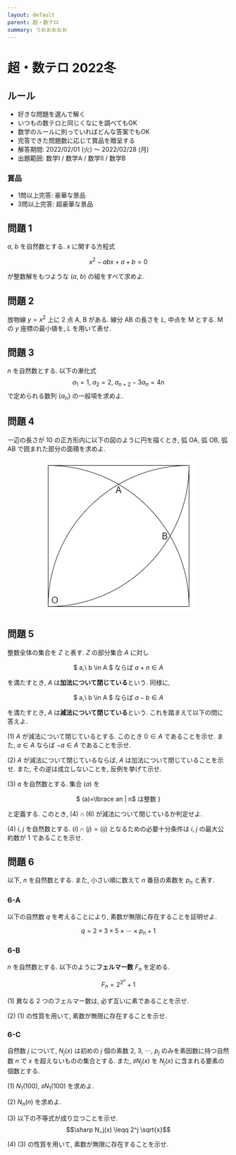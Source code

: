 ```yaml
---
layout: default
parent: 超・数テロ
summary: うおおおおお
---
```


# 超・数テロ 2022冬

## ルール

- 好きな問題を選んで解く
- いつもの数テロと同じくなにを調べてもOK
- 数学のルールに則っていればどんな答案でもOK
- 完答できた問題数に応じて賞品を贈呈する
- 解答期間: 2022/02/01 (火) ～ 2022/02/28 (月)
- 出題範囲: 数学I / 数学A / 数学II / 数学B

### 賞品

- 1問以上完答: 豪華な景品
- 3問以上完答: 超豪華な景品

## 問題 1

$a$, $b$ を自然数とする. $x$ に関する方程式

$$x^2-abx+a+b=0$$

が整数解をもつような $(a,\ b)$ の組をすべて求めよ.

## 問題 2

放物線 $y=x^2$ 上に $2$ 点 $\mathrm{A}$, $\mathrm{B}$ がある. 線分 $\mathrm{AB}$ の長さを $L$, 中点を $\mathrm{M}$ とする. $\mathrm{M}$ の $y$ 座標の最小値を, $L$ を用いて表せ.

## 問題 3

$n$ を自然数とする. 以下の漸化式 $$a_1=1,\ a_2=2,\ a_{n+2}-3a_n=4n$$ で定められる数列 $\lbrace a_n \rbrace$ の一般項を求めよ.

## 問題 4

一辺の長さが $10$ の正方形内に以下の図のように円を描くとき, 弧 $\mathrm{OA}$, 弧 $\mathrm{OB}$, 弧 $\mathrm{AB}$ で囲まれた部分の面積を求めよ.

<div align="center">

![](img/2022winter_circ.png)

</div>

## 問題 5

整数全体の集合を $Z$ と表す. $Z$ の部分集合 $A$ に対し

<div align="center" markdown="1">

$ a,\ b \in A $ ならば $a+n \in A$

</div>

を満たすとき, $A$ は**加法について閉じている**という. 同様に,

<div align="center" markdown="1">

$ a,\ b \in A $ ならば $a-b \in A$

</div>

を満たすとき, $A$ は**減法について閉じている**という. これを踏まえて以下の問に答えよ.

(1) $A$ が減法について閉じているとする. このとき $0 \in A$ であることを示せ. また, $a \in A$ ならば $-a \in A$ であることを示せ.

(2) $A$ が減法について閉じているならば, $A$ は加法について閉じていることを示せ. また, その逆は成立しないことを, 反例を挙げて示せ.

(3) $a$ を自然数とする. 集合 $(a)$ を

<div align="center" markdown="1">

$ (a)=\lbrace an | n$ は整数 $\rbrace$

</div>

と定義する. このとき, $(4) \cap (6)$ が減法について閉じているか判定せよ.

(4) $i$, $j$ を自然数とする. $(i)\cap(j)=(ij)$ となるための必要十分条件は $i$, $j$ の最大公約数が $1$ であることを示せ.

## 問題 6

以下, $n$ を自然数とする. また, 小さい順に数えて $n$ 番目の素数を $p_n$ と表す.

### 6-A

以下の自然数 $q$ を考えることにより, 素数が無限に存在することを証明せよ.

$$ q = 2 \times 3 \times 5 \times \cdots \times p_n + 1 $$

### 6-B

$n$ を自然数とする. 以下のように**フェルマー数** $F_n$ を定める.

$$F_n = 2^{2^n} + 1$$

(1) 異なる $2$ つのフェルマー数は, 必ず互いに素であることを示せ.

(2) (1) の性質を用いて, 素数が無限に存在することを示せ.

### 6-C

自然数 $j$ について, $N_j(x)$ は初めの $j$ 個の素数 $2,\ 3,\ \cdots,\ p_j$ のみを素因数に持つ自然数 $n$ で $x$ を超えないものの集合とする. また, $\sharp N_j(x)$ を $N_j(x)$ に含まれる要素の個数とする.

(1) $N_1(100)$, $\sharp N_1(100)$ を求めよ.

(2) $N_n(n)$ を求めよ.

(3) 以下の不等式が成り立つことを示せ. $$\sharp N_j(x) \leqq 2^j \sqrt{x}$$ 

(4) (3) の性質を用いて, 素数が無限に存在することを示せ.